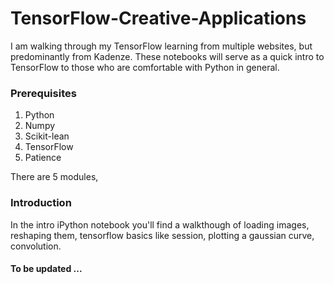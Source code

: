 # TensorFlow-Creative-Applications

I am walking through my TensorFlow learning from multiple websites, but predominantly from Kadenze. These notebooks will serve as a quick intro to TensorFlow to those who are comfortable with Python in general. 

### Prerequisites
1) Python  
2) Numpy  
3) Scikit-lean  
4) TensorFlow  
5) Patience  

There are 5 modules, 
### Introduction
In the intro iPython notebook you'll find a walkthough of loading images, reshaping them, tensorflow basics like session, plotting a gaussian curve, convolution.

#### To be updated ...

